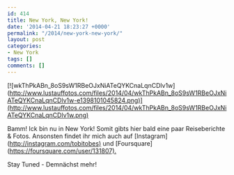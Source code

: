 ```yaml
---
id: 414
title: New York, New York!
date: '2014-04-21 18:23:27 +0000'
permalink: "/2014/new-york-new-york/"
layout: post
categories:
- New York
tags: []
comments: []
---
```

[![wkThPkABn_8oS9sW1RBeOJxNiATeQYKCnaLqnCDlv1w](<http://www.lustauffotos.com/files/2014/04/wkThPkABn_8oS9sW1RBeOJxNiATeQYKCnaLqnCDlv1w-e1398101045824.png)](http://www.lustauffotos.com/files/2014/04/wkThPkABn_8oS9sW1RBeOJxNiATeQYKCnaLqnCDlv1w.png)>

Bamm! Ick bin nu in New York! Somit gibts hier bald eine paar Reiseberichte & Fotos. Ansonsten findet ihr mich auch auf [Instagram](<http://instagram.com/tobitobes)> und [Foursquare](<https://foursquare.com/user/131807).>

Stay Tuned - Demnächst mehr!